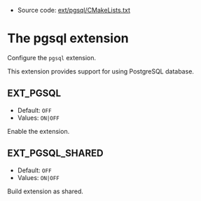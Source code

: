 <!-- This is auto-generated file. -->
* Source code: [ext/pgsql/CMakeLists.txt](https://github.com/petk/php-build-system/blob/master/cmake/ext/pgsql/CMakeLists.txt)

# The pgsql extension

Configure the `pgsql` extension.

This extension provides support for using PostgreSQL database.

## EXT_PGSQL

* Default: `OFF`
* Values: `ON|OFF`

Enable the extension.

## EXT_PGSQL_SHARED

* Default: `OFF`
* Values: `ON|OFF`

Build extension as shared.
